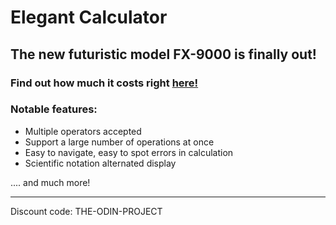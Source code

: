 # Elegant Calculator

## The new futuristic model FX-9000 is finally out!

### Find out how much it costs right [here!](https://hoangv954.github.io/calculator/)



### Notable features:

- Multiple operators accepted
- Support a large number of operations at once
- Easy to navigate, easy to spot errors in calculation
- Scientific notation alternated display

.... and much more!

---
Discount code: THE-ODIN-PROJECT 
